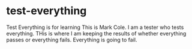 # test-everything
Test Everything is for learning
This is Mark Cole. I am a tester who tests everything.
THis is where I am keeping the results of whether everything passes or everything fails.
Everything is going to fail.
